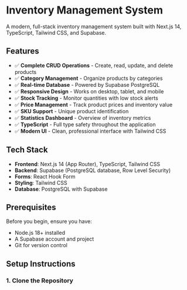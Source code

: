 # Inventory Management System

A modern, full-stack inventory management system built with Next.js 14, TypeScript, Tailwind CSS, and Supabase.

## Features

- ✅ **Complete CRUD Operations** - Create, read, update, and delete products
- ✅ **Category Management** - Organize products by categories
- ✅ **Real-time Database** - Powered by Supabase PostgreSQL
- ✅ **Responsive Design** - Works on desktop, tablet, and mobile
- ✅ **Stock Tracking** - Monitor quantities with low stock alerts
- ✅ **Price Management** - Track product prices and inventory value
- ✅ **SKU Support** - Unique product identification
- ✅ **Statistics Dashboard** - Overview of inventory metrics
- ✅ **TypeScript** - Full type safety throughout the application
- ✅ **Modern UI** - Clean, professional interface with Tailwind CSS

## Tech Stack

- **Frontend**: Next.js 14 (App Router), TypeScript, Tailwind CSS
- **Backend**: Supabase (PostgreSQL database, Row Level Security)
- **Forms**: React Hook Form
- **Styling**: Tailwind CSS
- **Database**: PostgreSQL with Supabase

## Prerequisites

Before you begin, ensure you have:

- Node.js 18+ installed
- A Supabase account and project
- Git for version control

## Setup Instructions

### 1. Clone the Repository